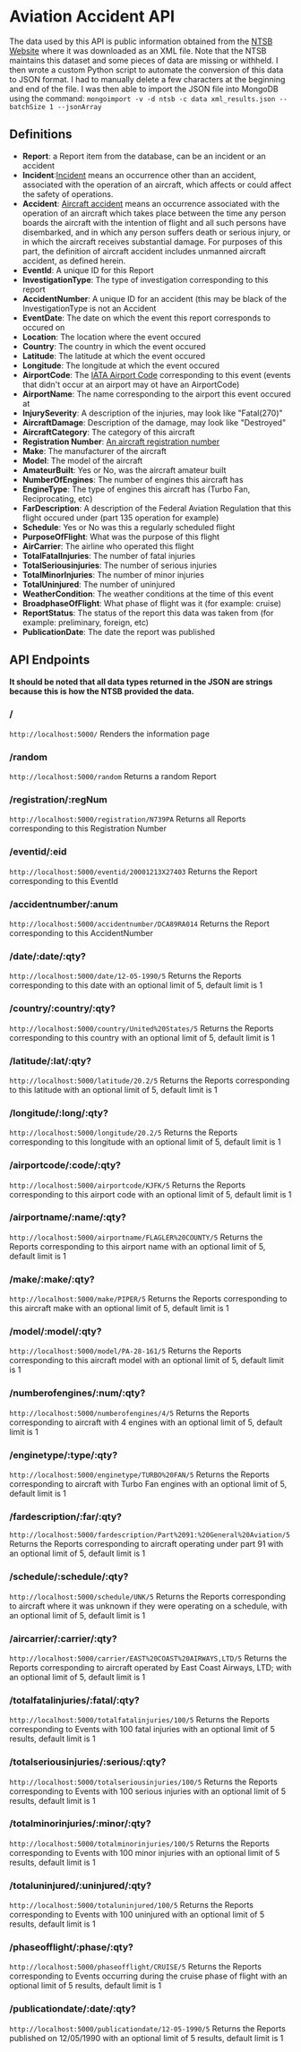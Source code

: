 # Aviation Accident API

The data used by this API is public information obtained from the [NTSB Website](https://www.ntsb.gov/investigations/AccidentReports/_layouts/ntsb.aviation/Index.aspx) where it was downloaded as an XML file. Note that the NTSB maintains this dataset and some pieces of data are missing or withheld. I then wrote a custom Python script to automate the conversion of this data to JSON format. I had to manually delete a few characters at the beginning and end of the file. I was then able to import the JSON file into MongoDB using the command: `mongoimport -v -d ntsb -c data xml_results.json --batchSize 1 --jsonArray`

## Definitions
* **Report**: a Report item from the database, can be an incident or an accident
* **Incident**:[Incident](https://www.law.cornell.edu/cfr/text/49/830.2) means an occurrence other than an accident, associated with the operation of an aircraft, which affects or could affect the safety of operations. 
* **Accident**: [Aircraft accident](https://www.law.cornell.edu/definitions/index.php?width=840&height=800&iframe=true&def_id=166d030bbdd1772f262ce755844a41ae&term_occur=999&term_src=Title:49:Subtitle:B:Chapter:VIII:Part:830:Subpart:A:830.2) means an occurrence associated with the operation of an aircraft which takes place between the time any person boards the aircraft with the intention of flight and all such persons have disembarked, and in which any person suffers death or serious injury, or in which the aircraft receives substantial damage. For purposes of this part, the definition of aircraft accident includes unmanned aircraft accident, as defined herein. 
* **EventId**: A unique ID for this Report
* **InvestigationType**: The type of investigation corresponding to this report
* **AccidentNumber**: A unique ID for an accident (this may be black of the InvestigationType is not an Accident
* **EventDate**: The date on which the event this report corresponds to occured on
* **Location**: The location where the event occured
* **Country**: The country in which the event occured
* **Latitude**: The latitude at which the event occured
* **Longitude**: The longitude at which the event occured
* **AirportCode**: The [IATA Airport Code](https://en.wikipedia.org/wiki/List_of_airports_by_IATA_airport_code:_A) corresponding to this event (events that didn't occur at an airport may ot have an AirportCode)
* **AirportName**: The name corresponding to the airport this event occured at
* **InjurySeverity**: A description of the injuries, may look like "Fatal(270)"
* **AircraftDamage**: Description of the damage, may look like "Destroyed"
* **AircraftCategory**: The category of this aircraft
* **Registration Number**: [An aircraft registration number](https://en.wikipedia.org/wiki/Aircraft_registration)
* **Make**: The manufacturer of the aircraft
* **Model**: The model of the aircraft
* **AmateurBuilt**: Yes or No, was the aircraft amateur built
* **NumberOfEngines**: The number of engines this aircraft has
* **EngineType**: The type of engines this aircraft has (Turbo Fan, Reciprocating, etc)
* **FarDescription**: A description of the Federal Aviation Regulation that this flight occured under (part 135 operation for example)
* **Schedule**: Yes or No was this a regularly scheduled flight
* **PurposeOfFlight**: What was the purpose of this flight
* **AirCarrier**: The airline who operated this flight
* **TotalFatalInjuries**: The number of fatal injuries 
* **TotalSeriousinjuries**: The number of serious injuries
* **TotalMinorInjuries**: The number of minor injuries
* **TotalUninjured**: The number of uninjured 
* **WeatherCondition**: The weather conditions at the time of this event
* **BroadphaseOfFlight**: What phase of flight was it (for example: cruise)
* **ReportStatus**: The status of the report this data was taken from (for example: preliminary, foreign, etc)
* **PublicationDate**: The date the report was published

## API Endpoints
**It should be noted that all data types returned in the JSON are strings because this is how the NTSB provided the data.**
### /
`http://localhost:5000/`
Renders the information page
### /random
`http://localhost:5000/random`
Returns a random Report
### /registration/:regNum
`http://localhost:5000/registration/N739PA` Returns all Reports corresponding to this Registration Number
### /eventid/:eid
`http://localhost:5000/eventid/20001213X27403`
Returns the Report corresponding to this EventId
### /accidentnumber/:anum
`http://localhost:5000/accidentnumber/DCA89RA014`
Returns the Report corresponding to this AccidentNumber
### /date/:date/:qty?
`http://localhost:5000/date/12-05-1990/5`
Returns the Reports corresponding to this date with an optional limit of 5, default limit is 1
### /country/:country/:qty?
`http://localhost:5000/country/United%20States/5`
Returns the Reports corresponding to this country with an optional limit of 5, default limit is 1
### /latitude/:lat/:qty?
`http://localhost:5000/latitude/20.2/5`
Returns the Reports corresponding to this latitude with an optional limit of 5, default limit is 1
### /longitude/:long/:qty?
`http://localhost:5000/longitude/20.2/5`
Returns the Reports corresponding to this longitude with an optional limit of 5, default limit is 1
### /airportcode/:code/:qty?
`http://localhost:5000/airportcode/KJFK/5`
Returns the Reports corresponding to this airport code with an optional limit of 5, default limit is 1
### /airportname/:name/:qty?
`http://localhost:5000/airportname/FLAGLER%20COUNTY/5`
Returns the Reports corresponding to this airport name with an optional limit of 5, default limit is 1
### /make/:make/:qty?
`http://localhost:5000/make/PIPER/5`
Returns the Reports corresponding to this aircraft make with an optional limit of 5, default limit is 1
### /model/:model/:qty?
`http://localhost:5000/model/PA-28-161/5`
Returns the Reports corresponding to this aircraft model with an optional limit of 5, default limit is 1
### /numberofengines/:num/:qty?
`http://localhost:5000/numberofengines/4/5`
Returns the Reports corresponding to aircraft with 4 engines with an optional limit of 5, default limit is 1
### /enginetype/:type/:qty?
`http://localhost:5000/enginetype/TURBO%20FAN/5`
Returns the Reports corresponding to aircraft with Turbo Fan engines with an optional limit of 5, default limit is 1
### /fardescription/:far/:qty?
`http://localhost:5000/fardescription/Part%2091:%20General%20Aviation/5`
Returns the Reports corresponding to aircraft operating under part 91 with an optional limit of 5, default limit is 1
### /schedule/:schedule/:qty?
`http://localhost:5000/schedule/UNK/5`
Returns the Reports corresponding to aircraft where it was unknown if they were operating on a schedule, with an optional limit of 5, default limit is 1
### /aircarrier/:carrier/:qty?
`http://localhost:5000/carrier/EAST%20COAST%20AIRWAYS,LTD/5`
Returns the Reports corresponding to aircraft operated by East Coast Airways, LTD; with an optional limit of 5, default limit is 1
### /totalfatalinjuries/:fatal/:qty?
`http://localhost:5000/totalfatalinjuries/100/5`
Returns the Reports corresponding to Events with 100 fatal injuries with an optional limit of 5 results, default limit is 1
### /totalseriousinjuries/:serious/:qty?
`http://localhost:5000/totalseriousinjuries/100/5`
Returns the Reports corresponding to Events with 100 serious injuries with an optional limit of 5 results, default limit is 1
### /totalminorinjuries/:minor/:qty?
`http://localhost:5000/totalminorinjuries/100/5`
Returns the Reports corresponding to Events with 100 minor injuries with an optional limit of 5 results, default limit is 1
### /totaluninjured/:uninjured/:qty?
`http://localhost:5000/totaluninjured/100/5`
Returns the Reports corresponding to Events with 100 uninjured with an optional limit of 5 results, default limit is 1
### /phaseofflight/:phase/:qty?
`http://localhost:5000/phaseofflight/CRUISE/5`
Returns the Reports corresponding to Events occurring during the cruise phase of flight with an optional limit of 5 results, default limit is 1
### /publicationdate/:date/:qty?
`http://localhost:5000/publicationdate/12-05-1990/5`
Returns the Reports published on 12/05/1990 with an optional limit of 5 results, default limit is 1